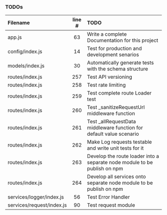 ### TODOs
| Filename | line # | TODO
|:------|:------:|:------
| app.js | 63 | Write a complete Documentation for this project
| config/index.js | 14 | Test for production and development senarios
| models/index.js | 30 | Automatically generate tests with the schema structure
| routes/index.js | 257 | Test API versioning
| routes/index.js | 258 | Test rate limiting
| routes/index.js | 259 | Test complete route Loader test
| routes/index.js | 260 | Test _sanitizeRequestUrl middleware function
| routes/index.js | 261 | Test _allRequestData middleware function for default value scenario
| routes/index.js | 262 | Make Log requests testable and write unit tests for it
| routes/index.js | 263 | Develop the route loader into a separate node module to be publish on npm
| routes/index.js | 264 | Develop all services onto separate node module to be publish on npm
| services/logger/index.js | 56 | Test Error Handler
| services/request/index.js | 90 | Test request module